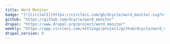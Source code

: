 ```yaml
---
title: Word Monitor
badge: "[![CircleCI](https://circleci.com/gh/dcycle/word_monitor.svg?style=svg)](https://circleci.com/gh/dcycle/word_monitor)"
github: "https://github.com/dcycle/word_monitor"
drupal: "https://www.drupal.org/project/word_monitor"
weekly: "https://app.circleci.com/settings/project/github/dcycle/word_monitor/triggers"
drupal_version: 9
---
```

